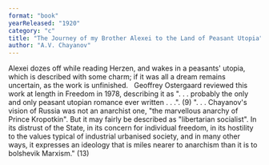 ```yaml
---
format: "book"
yearReleased: "1920"
category: "c"
title: "The Journey of my Brother Alexei to the Land of Peasant Utopia"
author: "A.V. Chayanov"
---
```

Alexei dozes off while reading Herzen, and wakes in a peasants' utopia, which is described with some charm;  if it was all a dream remains uncertain, as the work is unfinished.
 
Geoffrey Ostergaard reviewed this work at length in Freedom in 1978, describing it as ". . . probably the only and only peasant utopian romance ever written . . .". (9) ". . . Chayanov's vision of Russia was not an anarchist one, "the marvellous anarchy of Prince Kropotkin". But it may fairly be described as "libertarian socialist". In its distrust of the State, in its concern for individual freedom, in its hostility to the values typical of industrial urbanised society, and in many other ways, it expresses an ideology that is miles nearer to anarchism than it is to bolshevik Marxism." (13)
 
